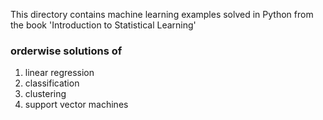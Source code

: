 This directory contains machine learning examples solved in Python from the book
'Introduction to Statistical Learning'

### orderwise solutions of 

1. linear regression
2. classification
3. clustering 
4. support vector machines

